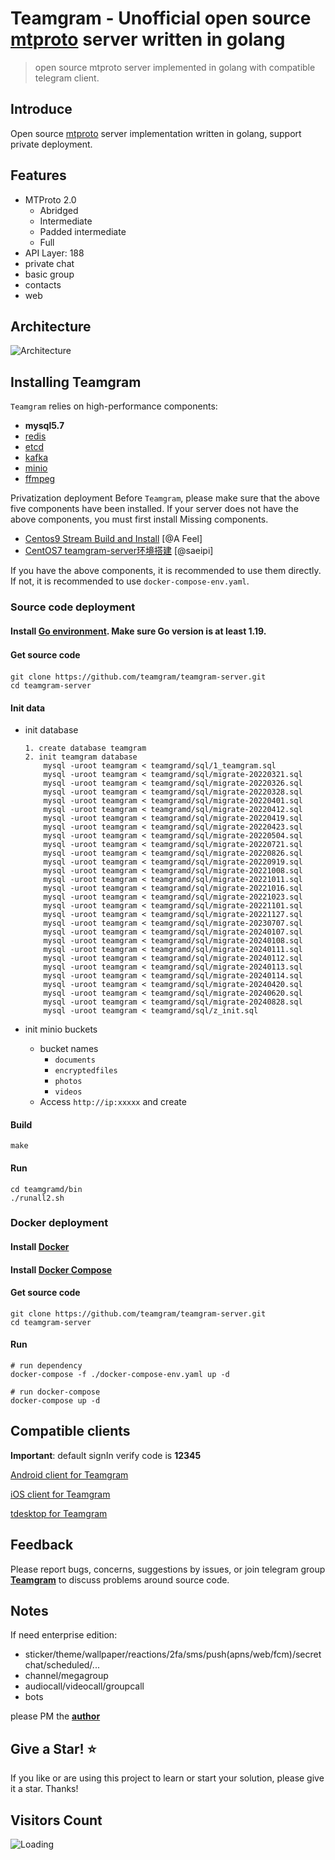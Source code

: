 # Teamgram - Unofficial open source [mtproto](https://core.telegram.org/mtproto) server written in golang
> open source mtproto server implemented in golang with compatible telegram client.

## Introduce
Open source [mtproto](https://core.telegram.org/mtproto) server implementation written in golang, support private deployment.

## Features
- MTProto 2.0
  - Abridged
  - Intermediate
  - Padded intermediate
  - Full
- API Layer: 188
- private chat
- basic group
- contacts
- web

## Architecture
![Architecture](docs/image/architecture-001.png)

## Installing Teamgram 
`Teamgram` relies on high-performance components: 

- **mysql5.7**
- [redis](https://redis.io/)
- [etcd](https://etcd.io/)
- [kafka](https://kafka.apache.org/quickstart)
- [minio](https://docs.min.io/docs/minio-quickstart-guide.html#GNU/Linux)
- [ffmpeg](https://www.johnvansickle.com/ffmpeg/)

Privatization deployment Before `Teamgram`, please make sure that the above five components have been installed. If your server does not have the above components, you must first install Missing components. 

- [Centos9 Stream Build and Install](docs/install-centos-9.md) [@A Feel]
- [CentOS7 teamgram-server环境搭建](docs/install-centos-7.md) [@saeipi]

If you have the above components, it is recommended to use them directly. If not, it is recommended to use `docker-compose-env.yaml`.


### Source code deployment
#### Install [Go environment](https://go.dev/doc/install). Make sure Go version is at least 1.19.


#### Get source code　

```
git clone https://github.com/teamgram/teamgram-server.git
cd teamgram-server
```

#### Init data
- init database

	```
	1. create database teamgram
	2. init teamgram database
		mysql -uroot teamgram < teamgramd/sql/1_teamgram.sql
		mysql -uroot teamgram < teamgramd/sql/migrate-20220321.sql
		mysql -uroot teamgram < teamgramd/sql/migrate-20220326.sql
		mysql -uroot teamgram < teamgramd/sql/migrate-20220328.sql
		mysql -uroot teamgram < teamgramd/sql/migrate-20220401.sql
		mysql -uroot teamgram < teamgramd/sql/migrate-20220412.sql
		mysql -uroot teamgram < teamgramd/sql/migrate-20220419.sql
		mysql -uroot teamgram < teamgramd/sql/migrate-20220423.sql
		mysql -uroot teamgram < teamgramd/sql/migrate-20220504.sql
		mysql -uroot teamgram < teamgramd/sql/migrate-20220721.sql
		mysql -uroot teamgram < teamgramd/sql/migrate-20220826.sql
		mysql -uroot teamgram < teamgramd/sql/migrate-20220919.sql
		mysql -uroot teamgram < teamgramd/sql/migrate-20221008.sql
		mysql -uroot teamgram < teamgramd/sql/migrate-20221011.sql
		mysql -uroot teamgram < teamgramd/sql/migrate-20221016.sql
		mysql -uroot teamgram < teamgramd/sql/migrate-20221023.sql
		mysql -uroot teamgram < teamgramd/sql/migrate-20221101.sql
		mysql -uroot teamgram < teamgramd/sql/migrate-20221127.sql
		mysql -uroot teamgram < teamgramd/sql/migrate-20230707.sql
		mysql -uroot teamgram < teamgramd/sql/migrate-20240107.sql
		mysql -uroot teamgram < teamgramd/sql/migrate-20240108.sql
		mysql -uroot teamgram < teamgramd/sql/migrate-20240111.sql
		mysql -uroot teamgram < teamgramd/sql/migrate-20240112.sql
		mysql -uroot teamgram < teamgramd/sql/migrate-20240113.sql
		mysql -uroot teamgram < teamgramd/sql/migrate-20240114.sql
		mysql -uroot teamgram < teamgramd/sql/migrate-20240420.sql
		mysql -uroot teamgram < teamgramd/sql/migrate-20240620.sql
		mysql -uroot teamgram < teamgramd/sql/migrate-20240828.sql
		mysql -uroot teamgram < teamgramd/sql/z_init.sql
	```

- init minio buckets
	- bucket names
	  - `documents`
	  - `encryptedfiles`
	  - `photos`
	  - `videos`
	- Access `http://ip:xxxxx` and create


#### Build
	
```
make
```

#### Run

```
cd teamgramd/bin
./runall2.sh
```

### Docker deployment
#### Install [Docker](https://docs.docker.com/get-docker/)

#### Install [Docker Compose](https://docs.docker.com/compose/install/)

#### Get source code

```
git clone https://github.com/teamgram/teamgram-server.git
cd teamgram-server
```

#### Run

```  
# run dependency
docker-compose -f ./docker-compose-env.yaml up -d

# run docker-compose
docker-compose up -d
```
	
## Compatible clients
**Important**: default signIn verify code is **12345**

[Android client for Teamgram](clients/teamgram-android.md)

[iOS client for Teamgram](clients/teamgram-ios.md)

[tdesktop for Teamgram](clients/teamgram-tdesktop.md)

## Feedback
Please report bugs, concerns, suggestions by issues, or join telegram group **[Teamgram](https://t.me/+TjD5LZJ5XLRlCYLF)** to discuss problems around source code.

## Notes
If need enterprise edition:

- sticker/theme/wallpaper/reactions/2fa/sms/push(apns/web/fcm)/secretchat/scheduled/...
- channel/megagroup
- audiocall/videocall/groupcall
- bots

please PM the **[author](https://t.me/benqi)**

## Give a Star! ⭐

If you like or are using this project to learn or start your solution, please give it a star. Thanks!

## Visitors Count

<img align="left" src = "https://profile-counter.glitch.me/teamgram-server/count.svg" alt="Loading" />